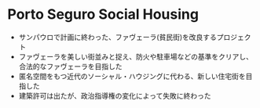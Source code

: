 # Porto Seguro Social Housing

- サンパウロで計画に終わった、ファヴェーラ(貧民街)を改良するプロジェクト
- ファヴェーラを美しい街並みと捉え、防火や駐車場などの基準をクリアし、合法的なファヴェーラを目指した
- 匿名空間をもつ近代のソーシャル・ハウジングに代わる、新しい住宅街を目指した
- 建築許可は出たが、政治指導権の変化によって失敗に終わった
